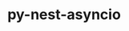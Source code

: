---
title: "py-nest-asyncio"
layout: cache
categories: [package, v0.18.0]
meta: {"versions": ["1.5.4"], "compilers": ["gcc@=7.5.0"], "oss": ["ubuntu18.04"], "platforms": ["linux"], "targets": ["x86_64"], "stacks": ["data-vis-sdk", "e4s", "root"], "num_specs": 3, "num_specs_by_stack": {"root": 3, "data-vis-sdk": 1, "e4s": 2}}
spec_details: [{"hash": "iqd7hep5nledzs4oc5lgf7pzfnmfztvr", "compiler": "gcc@=7.5.0", "versions": ["1.5.4"], "os": "ubuntu18.04", "platform": "linux", "target": "x86_64", "variants": [], "stacks": ["root", "data-vis-sdk"], "size": "-", "tarball": "https://binaries.spack.io/v0.18.0/build_cache/linux-ubuntu18.04-x86_64/gcc-7.5.0/py-nest-asyncio-1.5.4/linux-ubuntu18.04-x86_64-gcc-7.5.0-py-nest-asyncio-1.5.4-iqd7hep5nledzs4oc5lgf7pzfnmfztvr.spack"}, {"hash": "gt227zuyl35bgyqf45ebeqxwaarqzht3", "compiler": "gcc@=7.5.0", "versions": ["1.5.4"], "os": "ubuntu18.04", "platform": "linux", "target": "x86_64", "variants": [], "stacks": ["root", "e4s"], "size": "-", "tarball": "https://binaries.spack.io/v0.18.0/build_cache/linux-ubuntu18.04-x86_64/gcc-7.5.0/py-nest-asyncio-1.5.4/linux-ubuntu18.04-x86_64-gcc-7.5.0-py-nest-asyncio-1.5.4-gt227zuyl35bgyqf45ebeqxwaarqzht3.spack"}, {"hash": "ltsrnps2flmrtdtw3eb7r3lv2xnb6eua", "compiler": "gcc@=7.5.0", "versions": ["1.5.4"], "os": "ubuntu18.04", "platform": "linux", "target": "x86_64", "variants": [], "stacks": ["root", "e4s"], "size": "-", "tarball": "https://binaries.spack.io/v0.18.0/build_cache/linux-ubuntu18.04-x86_64/gcc-7.5.0/py-nest-asyncio-1.5.4/linux-ubuntu18.04-x86_64-gcc-7.5.0-py-nest-asyncio-1.5.4-ltsrnps2flmrtdtw3eb7r3lv2xnb6eua.spack"}]
---